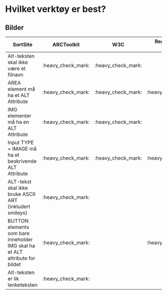 # Hvilket verktøy er best?
## Bilder

<table>
    <thead>
        <tr>
            <th>SortSite</th>
            <th>ARCToolkit</th>
            <th>W3C</th>
            <th>Reglene som testes</th>
        </tr>
    </thead>
    <tbody>
        <tr>
            <td>Alt-teksten skal ikke være et filnavn</td>
            <td> :heavy_check_mark:</td>
            <td> :heavy_check_mark:</td>
            <td></td>
        </tr>
        <tr>
            <td>AREA element må ha et ALT Attribute </td>
            <td>:heavy_check_mark:</td>
            <td>:heavy_check_mark:</td>
            <td>:heavy_check_mark:</td>
        </tr>
        <tr>
            <td>IMG elementer må ha en ALT Attribute</td>
            <td> :heavy_check_mark:</td>
            <td> :heavy_check_mark:</td>
            <td></td>
        </tr>
        <tr>
            <td>Input TYPE = IMAGE må ha et beskrivende
ALT Attribute</td>
            <td>:heavy_check_mark:</td>
            <td>:heavy_check_mark:</td>
            <td>:heavy_check_mark:</td>
        </tr>
        <tr>
            <td>ALT-tekst skal ikke bruke ASCII ART 
(inkludert smileys)</td>
            <td>:heavy_check_mark:</td>
            <td></td>
            <td></td>
        </tr>
        <tr>
            <td>BUTTON elements som bare inneholder 
IMG skal ha et ALT attribute for bildet</td>
            <td>:heavy_check_mark:</td>
            <td></td>
            <td>:heavy_check_mark:</td>
        </tr>
        <tr>
            <td>Alt-teksten er lik lenketeksten</td>
            <td>:heavy_check_mark:</td>
            <td></td>
            <td></td>
        </tr>
  
</table>
